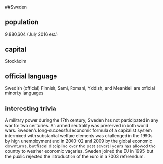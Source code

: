 ##Sweden
## population
9,880,604 (July 2016 est.)

## capital
Stockholm
 
## official language
Swedish (official)
Finnish, Sami, Romani, Yiddish, and Meankieli are official minority languages

## interesting trivia
A military power during the 17th century, Sweden has not participated in any war for two centuries. An armed neutrality was preserved in both world wars. Sweden's long-successful economic formula of a capitalist system intermixed with substantial welfare elements was challenged in the 1990s by high unemployment and in 2000-02 and 2009 by the global economic downturns, but fiscal discipline over the past several years has allowed the country to weather economic vagaries. Sweden joined the EU in 1995, but the public rejected the introduction of the euro in a 2003 referendum.


